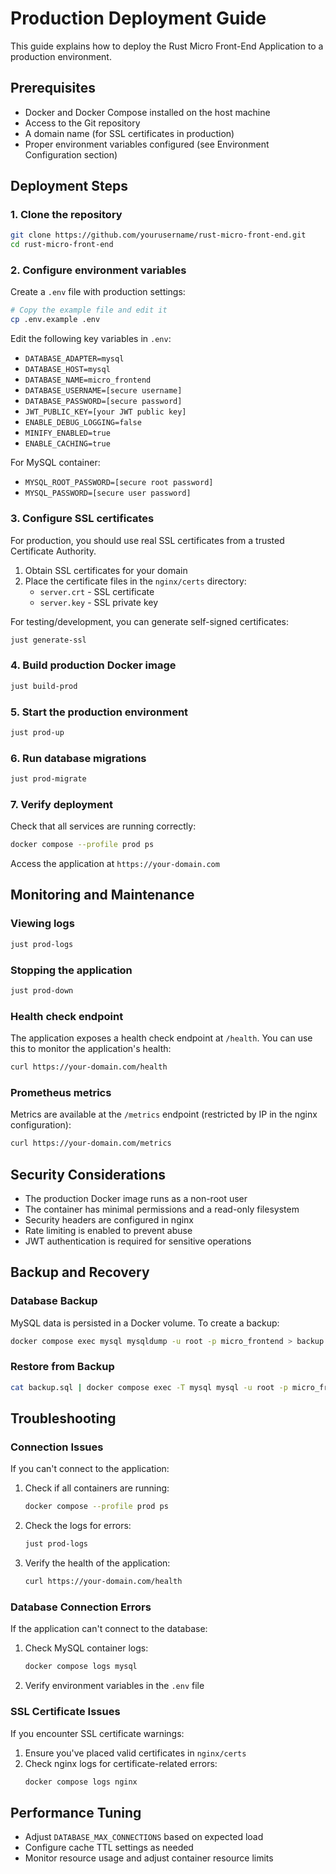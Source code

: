 # Production Deployment Guide

This guide explains how to deploy the Rust Micro Front-End Application to a production environment.

## Prerequisites

- Docker and Docker Compose installed on the host machine
- Access to the Git repository
- A domain name (for SSL certificates in production)
- Proper environment variables configured (see Environment Configuration section)

## Deployment Steps

### 1. Clone the repository

```bash
git clone https://github.com/yourusername/rust-micro-front-end.git
cd rust-micro-front-end
```

### 2. Configure environment variables

Create a `.env` file with production settings:

```bash
# Copy the example file and edit it
cp .env.example .env
```

Edit the following key variables in `.env`:

- `DATABASE_ADAPTER=mysql`
- `DATABASE_HOST=mysql`
- `DATABASE_NAME=micro_frontend`
- `DATABASE_USERNAME=[secure username]`
- `DATABASE_PASSWORD=[secure password]`
- `JWT_PUBLIC_KEY=[your JWT public key]`
- `ENABLE_DEBUG_LOGGING=false`
- `MINIFY_ENABLED=true`
- `ENABLE_CACHING=true`

For MySQL container:
- `MYSQL_ROOT_PASSWORD=[secure root password]`
- `MYSQL_PASSWORD=[secure user password]`

### 3. Configure SSL certificates

For production, you should use real SSL certificates from a trusted Certificate Authority.

1. Obtain SSL certificates for your domain
2. Place the certificate files in the `nginx/certs` directory:
   - `server.crt` - SSL certificate
   - `server.key` - SSL private key

For testing/development, you can generate self-signed certificates:

```bash
just generate-ssl
```

### 4. Build production Docker image

```bash
just build-prod
```

### 5. Start the production environment

```bash
just prod-up
```

### 6. Run database migrations

```bash
just prod-migrate
```

### 7. Verify deployment

Check that all services are running correctly:

```bash
docker compose --profile prod ps
```

Access the application at `https://your-domain.com`

## Monitoring and Maintenance

### Viewing logs

```bash
just prod-logs
```

### Stopping the application

```bash
just prod-down
```

### Health check endpoint

The application exposes a health check endpoint at `/health`. You can use this to monitor the application's health:

```bash
curl https://your-domain.com/health
```

### Prometheus metrics

Metrics are available at the `/metrics` endpoint (restricted by IP in the nginx configuration):

```bash
curl https://your-domain.com/metrics
```

## Security Considerations

- The production Docker image runs as a non-root user
- The container has minimal permissions and a read-only filesystem
- Security headers are configured in nginx
- Rate limiting is enabled to prevent abuse
- JWT authentication is required for sensitive operations

## Backup and Recovery

### Database Backup

MySQL data is persisted in a Docker volume. To create a backup:

```bash
docker compose exec mysql mysqldump -u root -p micro_frontend > backup.sql
```

### Restore from Backup

```bash
cat backup.sql | docker compose exec -T mysql mysql -u root -p micro_frontend
```

## Troubleshooting

### Connection Issues

If you can't connect to the application:

1. Check if all containers are running:
   ```bash
   docker compose --profile prod ps
   ```

2. Check the logs for errors:
   ```bash
   just prod-logs
   ```

3. Verify the health of the application:
   ```bash
   curl https://your-domain.com/health
   ```

### Database Connection Errors

If the application can't connect to the database:

1. Check MySQL container logs:
   ```bash
   docker compose logs mysql
   ```

2. Verify environment variables in the `.env` file

### SSL Certificate Issues

If you encounter SSL certificate warnings:

1. Ensure you've placed valid certificates in `nginx/certs`
2. Check nginx logs for certificate-related errors:
   ```bash
   docker compose logs nginx
   ```

## Performance Tuning

- Adjust `DATABASE_MAX_CONNECTIONS` based on expected load
- Configure cache TTL settings as needed
- Monitor resource usage and adjust container resource limits
